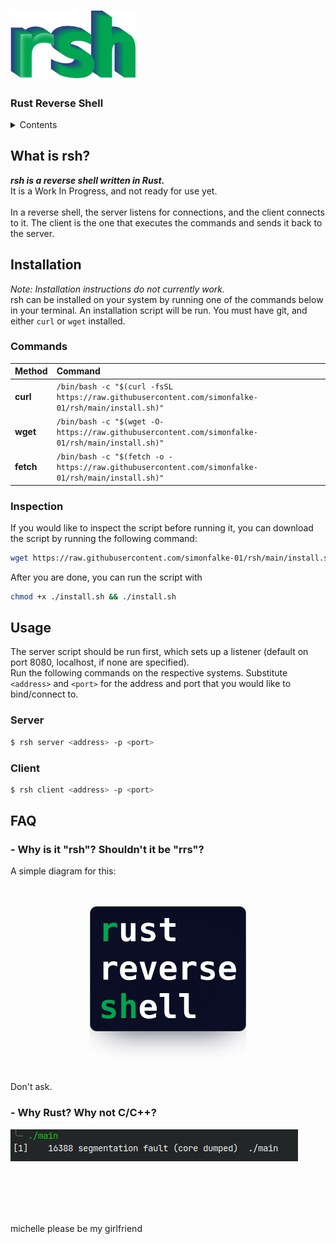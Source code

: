 # <img src=images/rsh_highlight_interlaced.png width="200">
### Rust Reverse Shell

<details>
<summary>Contents</summary>

- [](#)
    - [Rust Reverse Shell](#rust-reverse-shell)
  - [What is rsh?](#what-is-rsh)
  - [Installation](#installation)
    - [Commands](#commands)
    - [Inspection](#inspection)
  - [Usage](#usage)
    - [Server](#server)
    - [Client](#client)
  - [FAQ](#faq)
    - [- Why is it "rsh"? Shouldn't it be "rrs"?](#--why-is-it-rsh-shouldnt-it-be-rrs)
    - [- Why Rust? Why not C/C++?](#--why-rust-why-not-cc)

</details>

## What is rsh?
_**rsh is a reverse shell written in Rust.**_
<br>
It is a Work In Progress, and not ready for use yet.
<br><br>
In a reverse shell, the server listens for connections, and the client connects to it.
The client is the one that executes the commands and sends it back to the server.

## Installation
_Note: Installation instructions do not currently work._
<br>
rsh can be installed on your system by running one of the commands below in your terminal.
An installation script will be run. You must have git, and either `curl` or `wget` installed.

### Commands
| Method    | Command                                                                                            |
| :-------- |:---------------------------------------------------------------------------------------------------|
| **curl**  | `/bin/bash -c "$(curl -fsSL https://raw.githubusercontent.com/simonfalke-01/rsh/main/install.sh)"` |
| **wget**  | `/bin/bash -c "$(wget -O- https://raw.githubusercontent.com/simonfalke-01/rsh/main/install.sh)"`   |
| **fetch** | `/bin/bash -c "$(fetch -o - https://raw.githubusercontent.com/simonfalke-01/rsh/main/install.sh)"` |

### Inspection
If you would like to inspect the script before running it, you can download the script by running the following command:
```bash
wget https://raw.githubusercontent.com/simonfalke-01/rsh/main/install.sh
```
After you are done, you can run the script with
```bash
chmod +x ./install.sh && ./install.sh
```

## Usage
The server script should be run first, which sets up a listener (default on port 8080, localhost, if none are specified).
<br>
Run the following commands on the respective systems. Substitute `<address>` and `<port>` for the address and port that you would like to bind/connect to.
### Server
```bash
$ rsh server <address> -p <port>
```
### Client
```bash
$ rsh client <address> -p <port>
```

## FAQ
### - Why is it "rsh"? Shouldn't it be "rrs"?
A simple diagram for this:
<br><br><br>
<p align="center">
<img src="images/dont_ask.png" width="250" alt="rsh">
</p>
<br>
Don't ask.

### - Why Rust? Why not C/C++?
<img src="images/c_segfault.png" width="" alt="Image of C segfaulting">

<br><br><br><br>

michelle please be my girlfriend
